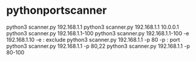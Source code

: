 # pythonportscanner
python3 scanner.py 192.168.1.1
python3 scanner.py 192.168.1.1 10.0.0.1
python3 scanner.py 192.168.1.1-100
python3 scanner.py 192.168.1.1-100 -e 192.168.1.10
-e : exclude
python3 scanner.py 192.168.1.1 -p 80
-p : port
python3 scanner.py 192.168.1.1 -p 80,22
python3 scanner.py 192.168.1.1 -p 80-100
